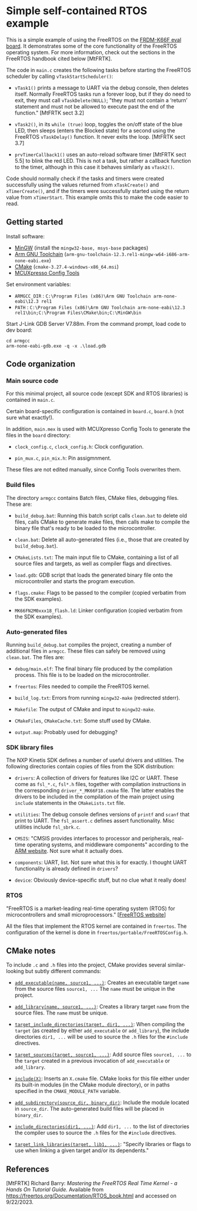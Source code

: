 # Simple self-contained RTOS example

This is a simple example of using the FreeRTOS on the [FRDM-K66F eval
board](https://www.nxp.com/design/development-boards/freedom-development-boards/mcu-boards/freedom-development-platform-for-kinetis-k66-k65-and-k26-mcus:FRDM-K66F).
It demonstrates some of the core functionality of the FreeRTOS operating system.
For more information, check out the sections in the FreeRTOS handbook cited
below [MtFRTK].

The code in `main.c` creates the following tasks before starting the FreeRTOS
scheduler by calling `vTaskStartScheduler()`:

- `vTask1()` prints a message to UART via the debug console, then deletes
  itself.  Normally FreeRTOS tasks run a forever loop, but if they do need to
  exit, they must call `vTaskDelete(NULL)`; "they must not contain a ‘return’
  statement and must not be allowed to execute past the end of the function."
  [MtFRTK sect 3.2]

- `vTask2()`, in its `while (true)` loop, toggles the on/off state of the blue
  LED, then sleeps (enters the Blocked state) for a second using the FreeRTOS
  `vTaskDelay()` function. It never exits the loop. [MtFRTK sect 3.7]

- `prvTimerCallback1()` uses an auto-reload software timer [MtFRTK sect 5.5] to
  blink the red LED.  This is not a task, but rather a callback function to the
  timer, although in this case it behaves similarly as `vTask2()`.

Code should normally check if the tasks and timers were created successfully
using the values returned from `xTaskCreate()` and `xTimerCreate()`, and if the
timers were successfully started using the return value from `xTimerStart`. This
example omits this to make the code easier to read.

## Getting started

Install software:

- [MinGW]( https://sourceforge.net/projects/mingw/) (install the `mingw32-base,
  msys-base` packages)
- [Arm GNU Toolchain](
  https://developer.arm.com/Tools%20and%20Software/GNU%20Toolchain)
  (`arm-gnu-toolchain-12.3.rel1-mingw-w64-i686-arm-none-eabi.exe`)
- [CMake]( https://cmake.org/download/) (`cmake-3.27.4-windows-x86_64.msi`)
- [MCUXpresso Config Tools](
  https://www.nxp.com/design/software/development-software/mcuxpresso-software-and-tools-/mcuxpresso-config-tools-pins-clocks-and-peripherals:MCUXpresso-Config-Tools)

Set environment variables:

- `ARMGCC_DIR` : `C:\Program Files (x86)\Arm GNU Toolchain arm-none-eabi\12.3
  rel1`
- `PATH` : `C:\Program Files (x86)\Arm GNU Toolchain arm-none-eabi\12.3
  rel1\bin;C:\Program Files\CMake\bin;C:\MinGW\bin`

Start J-Link GDB Server V7.88m. From the command prompt, load code to dev board:

    cd armgcc
    arm-none-eabi-gdb.exe -q -x .\load.gdb

## Code organization

### Main source code

For this minimal project, all source code (except SDK and RTOS libraries) is
contained in `main.c`.

Certain board-specific configuration is contained in `board.c`, `board.h` (not
sure what exactly!).

In addition, `main.mex` is used with MCUXpresso Config Tools to generate the
files in the `board` directory:

- `clock_config.c`, `clock_config.h`: Clock configuration.

- `pin_mux.c`, `pin_mix.h`: Pin assigmnment.

These files are not edited manually, since Config Tools overwrites them.

### Build files

The directory `armgcc` contains Batch files, CMake files, debugging files. These
are:

- `build_debug.bat`: Running this batch script calls `clean.bat` to delete old
  files, calls CMake to generate make files, then calls make to compile the
  binary file that's ready to be loaded to the microcontroller.

- `clean.bat`: Delete all auto-generated files (i.e., those that are created by
  `build_debug.bat`).

- `CMakeLists.txt`: The main input file to CMake, containing a list of all
  source files and targets, as well as compiler flags and directives.

- `load.gdb`: GDB script that loads the generated binary file onto the
  microcontroller and starts the program execution.

- `flags.cmake`: Flags to be passed to the compiler (copied verbatim from the
  SDK examples).

- `MK66FN2M0xxx18_flash.ld`: Linker configuration (copied verbatim from the SDK
  examples).

### Auto-generated files

Running `build_debug.bat` compiles the project, creating a number of additional
files in `armgcc`. These files can safely be removed using `clean.bat`. The
files are:

- `debug/main.elf`: The final binary file produced by the compilation process.
  This file is to be loaded on the microcontroller.

- `freertos`: Files needed to compile the FreeRTOS kernel.

- `build_log.txt`: Errors from running `mingw32-make` (redirected stderr).

- `Makefile`: The output of CMake and input to `mingw32-make`.

- `CMakeFiles`, `CMakeCache.txt`: Some stuff used by CMake.

- `output.map`: Probably used for debugging?

### SDK library files

The NXP Kinetis SDK defines a number of useful drivers and utilities. The
following directories contain copies of files from the SDK distribution:

- `drivers`: A collection of drivers for features like I2C or UART. These come
  as `fsl_*.c`, `fsl*.h` files, together with compilation instructions in the
  corresponding `driver_*_MK66F18.cmake` file. The latter enables the drivers to
  be included in the compilation of the main project using `include` statements
  in the `CMakeLists.txt` file.

- `utilities`: The debug console defines versions of `printf` and `scanf` that
  print to UART. The `fsl_assert.c` defines assert functionality. Misc utilities
  include `fsl_sbrk.c`.

- `CMSIS`: "CMSIS provides interfaces to processor and peripherals, real-time
  operating systems, and middleware components" according to the [ARM
  website](https://www.keil.arm.com/cmsis). Not sure what it actually does.

- `components`: UART, list. Not sure what this is for exactly. I thought UART
  functionality is already defined in `drivers`?

- `device`: Obviously device-specific stuff, but no clue what it really does!

### RTOS

"FreeRTOS is a market-leading real-time operating system (RTOS) for
microcontrollers and small microprocessors." [[FreeRTOS
website](https://www.freertos.org/index.html)]

All the files that implement the RTOS kernel are contained in `freertos`. The
configuration of the kernel is done in `freertos/portable/FreeRTOSConfig.h`.

## CMake notes

To include `.c` and `.h` files into the project, CMake provides several
similar-looking but subtly different commands:

- [`add_executable(name, source1,
  ...)`](https://cmake.org/cmake/help/latest/command/add_executable.html):
  Creates an executable target `name` from the source files `source1, ...` The
  `name` must be unique in the project.

- [`add_library(name, source1,
  ...)`](https://cmake.org/cmake/help/latest/command/add_library.html): Creates
  a library target `name` from the source files. The `name` must be unique.

- [`target_include_directories(target, dir1,
  ...)`](https://cmake.org/cmake/help/latest/command/target_include_directories.html):
  When compiling the `target` (as created by either `add_executable` or
  `add_library`), the include directories `dir1, ...` will be used to source the
  `.h` files for the `#include` directives.

- [`target_sources(target, source1,
  ...)`](https://cmake.org/cmake/help/latest/command/target_sources.html): Add
  source files `source1, ...` to the `target` created in a previous invocation
  of `add_executable` or `add_library`.

- [`include(X)`](https://cmake.org/cmake/help/latest/command/include.html):
  Inserts an `X.cmake` file. CMake looks for this file either under its built-in
  modules (in the CMake module directory), or in paths specified in the
  `CMAKE_MODULE_PATH` variable.

- [`add_subdirectory(source_dir,
  binary_dir)`](https://cmake.org/cmake/help/latest/command/add_subdirectory.html):
  Include the module located in `source_dir`. The auto-generated build files
  will be placed in `binary_dir`.

- [`include_directories(dir1,
  ...)`](https://cmake.org/cmake/help/latest/command/include_directories.html):
  Add `dir1, ...` to the list of directories the compiler uses to source the
  `.h` files for the `#include` directives.

- [`target_link_libraries(target, lib1,
  ...)`](https://cmake.org/cmake/help/latest/command/target_link_libraries.html):
  "Specify libraries or flags to use when linking a given target and/or its
  dependents."

## References

[MtFRTK] Richard Barry: *Mastering the FreeRTOS Real Time Kernel - a Hands On
Tutorial Guide.* Available from
<https://freertos.org/Documentation/RTOS_book.html> and accessed on 9/22/2023.
